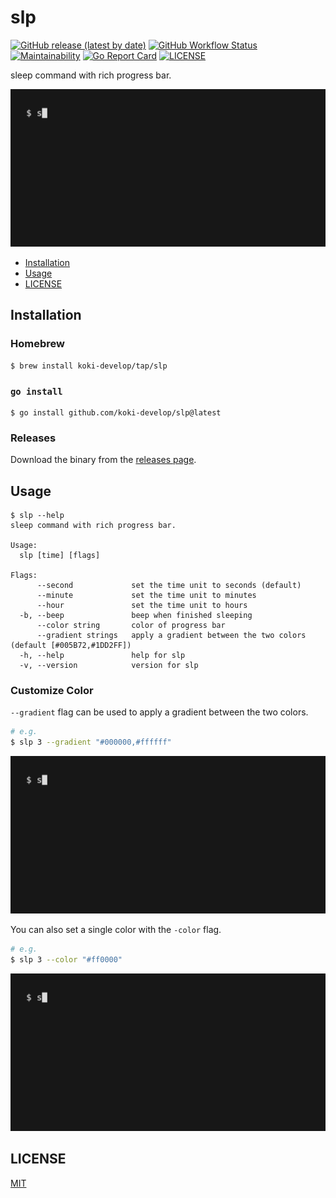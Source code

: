 # slp

[![GitHub release (latest by date)](https://img.shields.io/github/v/release/koki-develop/slp)](https://github.com/koki-develop/slp/releases/latest)
[![GitHub Workflow Status](https://img.shields.io/github/actions/workflow/status/koki-develop/slp/ci.yml?logo=github)](https://github.com/koki-develop/slp/actions/workflows/ci.yml)
[![Maintainability](https://img.shields.io/codeclimate/maintainability/koki-develop/slp?style=flat&logo=codeclimate)](https://codeclimate.com/github/koki-develop/slp/maintainability)
[![Go Report Card](https://goreportcard.com/badge/github.com/koki-develop/slp)](https://goreportcard.com/report/github.com/koki-develop/slp)
[![LICENSE](https://img.shields.io/github/license/koki-develop/slp)](./LICENSE)

sleep command with rich progress bar.

![demo](./docs/demo.gif)

- [Installation](#installation)
- [Usage](#usage)
- [LICENSE](#license)

## Installation

### Homebrew

```console
$ brew install koki-develop/tap/slp
```

### `go install`

```console
$ go install github.com/koki-develop/slp@latest
```

### Releases

Download the binary from the [releases page](https://github.com/koki-develop/slp/releases/latest).

## Usage

```console
$ slp --help
sleep command with rich progress bar.

Usage:
  slp [time] [flags]

Flags:
      --second             set the time unit to seconds (default)
      --minute             set the time unit to minutes
      --hour               set the time unit to hours
  -b, --beep               beep when finished sleeping
      --color string       color of progress bar
      --gradient strings   apply a gradient between the two colors (default [#005B72,#1DD2FF])
  -h, --help               help for slp
  -v, --version            version for slp
```

### Customize Color

`--gradient` flag can be used to apply a gradient between the two colors.

```sh
# e.g.
$ slp 3 --gradient "#000000,#ffffff"
```

![](./docs/gradient.gif)

You can also set a single color with the `-color` flag.

```sh
# e.g.
$ slp 3 --color "#ff0000"
```

![](./docs/color.gif)

## LICENSE

[MIT](./LICENSE)
